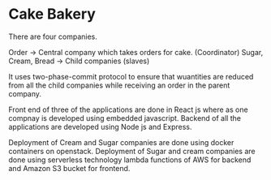 # Cake Bakery

There are four companies.

Order -> Central company which takes orders for cake. (Coordinator)
Sugar, Cream, Bread -> Child companies (slaves)

It uses two-phase-commit protocol to ensure that wuantities are reduced from all the child companies while receiving an order in the parent company.

Front end of three of the applications are done in React js where as one compnay is developed using embedded javascript.
Backend of all the applications are developed using Node js and Express.

Deployment of Cream and Sugar companies are done using docker containers on openstack. Deployment of Sugar and cream companies are done using serverless technology lambda functions of AWS for backend and Amazon S3 bucket for frontend.
